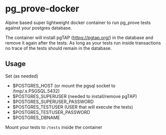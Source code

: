 # pg_prove-docker
Alpine based super lightweight docker container to run pg_prove tests against your postgres database.

The container will install pgTAP (https://pgtap.org/) in the database and remove it again after the tests.
As long as your tests run inside transactions no trace of the tests should remain in the database.

## Usage

Set (as needed)
- $POSTGRES_HOST (or mount the pgsql socket to /tmp/.s.PSGSQL.5432)
- $POSTGRES_SUPERUSER (needed to install/remove pgTAP)
- $POSTGRES_SUPERUSER_PASSWORD
- $POSTGRES_TESTUSER (USER that will execute the tests)
- $POSTGRES_TESTUSER_PASSWORD
- $POSTGRES_DBNAME

Mount your tests to `/tests` inside the container 
